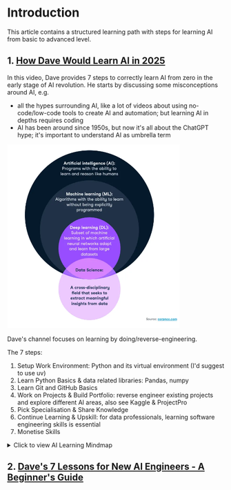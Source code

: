 # Introduction

This article contains a structured learning path with steps for learning AI from basic to advanced level.

## 1. [How Dave Would Learn AI in 2025](https://www.youtube.com/watch?v=h2FDq3agImI&t=10s)
In this video, Dave provides 7 steps to correctly learn AI from zero in the early stage of AI revolution.
He starts by discussing some misconceptions around AI, e.g. 
- all the hypes surrounding AI, like a lot of videos about using no-code/low-code tools to create AI and automation;
but learning AI in depths requires coding
- AI has been around since 1950s, but now it's all about the ChatGPT hype; it's important to understand AI as umbrella term
<img src="./asset/AI_umbrella_term.png" alt="AI as an Umbrella Term" width="400">

Dave's channel focuses on learning by doing/reverse-engineering.

The 7 steps:
1. Setup Work Environment: Python and its virtual environment (I'd suggest to use uv)
2. Learn Python Basics & data related libraries: Pandas, numpy
3. Learn Git and GitHub Basics
4. Work on Projects & Build Portfolio: reverse engineer existing projects and explore different AI areas,
also see Kaggle & ProjectPro
5. Pick Specialisation & Share Knowledge
6. Continue Learning & Upskill: for data professionals, learning software engineering skills is essential
7. Monetise Skills

<details>
<summary>Click to view AI Learning Mindmap</summary>
<img src="./asset/learn_ai_mindmap.png" alt="Learn AI mindmap" width="800">
</details>

## 2. [Dave's 7 Lessons for New AI Engineers - A Beginner's Guide](https://www.youtube.com/watch?v=IycFShi7J80&t=333s)